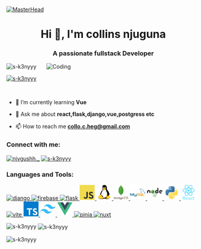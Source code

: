 [![MasterHead](https://user-images.githubusercontent.com/74038190/225813708-98b745f2-7d22-48cf-9150-083f1b00d6c9.gif)](https://s-k3nyyy.io)
<h1 align="center">Hi 👋, I'm collins njuguna</h1>
<h3 align="center">A passionate fullstack Developer </h3>
<img align="right" alt="Coding" width="400" src="https://cdn.wallpapersafari.com/86/9/Ne7SWl.jpg"/>

<p align="left"> <img src="https://komarev.com/ghpvc/?username=s-k3nyyy&label=Profile%20views&color=0e75b6&style=flat" alt="s-k3nyyy" /> </p>

<p align="left"> <a href="https://github.com/ryo-ma/github-profile-trophy"><img src="https://github-profile-trophy.vercel.app/?username=s-k3nyyy" alt="s-k3nyyy" /></a> </p>

<p align="left"> <a href="https://twitter.com/" target="blank"><img src="https://img.shields.io/twitter/follow/?logo=twitter&style=for-the-badge" alt="" /></a> </p>

- 🌱 I’m currently learning **Vue**

- 💬 Ask me about **react,flask,django,vue,postgress etc**

- 📫 How to reach me **collo.c.heg@gmail.com**

<h3 align="left">Connect with me:</h3>
<p align="left">
<a href="https://instagram.com/njvgushh._" target="blank"><img align="center" src="https://raw.githubusercontent.com/rahuldkjain/github-profile-readme-generator/master/src/images/icons/Social/instagram.svg" alt="njvgushh._" height="30" width="40" /></a>
<a href="https://www.leetcode.com/s-k3nyyy" target="blank"><img align="center" src="https://raw.githubusercontent.com/rahuldkjain/github-profile-readme-generator/master/src/images/icons/Social/leet-code.svg" alt="s-k3nyyy " height="30" width="40" /></a>
</p>

<h3 align="left">Languages and Tools:</h3>
<p align="left">
  <a href="https://www.djangoproject.com/" target="_blank" rel="noreferrer">
    <img src="https://cdn.worldvectorlogo.com/logos/django.svg" alt="django" width="40" height="40"/>
  </a>
  <a href="https://firebase.google.com/" target="_blank" rel="noreferrer">
    <img src="https://www.vectorlogo.zone/logos/firebase/firebase-icon.svg" alt="firebase" width="40" height="40"/>
  </a>
  <a href="https://flask.palletsprojects.com/" target="_blank" rel="noreferrer">
    <img src="https://www.vectorlogo.zone/logos/pocoo_flask/pocoo_flask-icon.svg" alt="flask" width="40" height="40"/>
  </a>
  <a href="https://developer.mozilla.org/en-US/docs/Web/JavaScript" target="_blank" rel="noreferrer">
    <img src="https://raw.githubusercontent.com/devicons/devicon/master/icons/javascript/javascript-original.svg" alt="javascript" width="40" height="40"/>
  </a>
  <a href="https://www.linux.org/" target="_blank" rel="noreferrer">
    <img src="https://raw.githubusercontent.com/devicons/devicon/master/icons/linux/linux-original.svg" alt="linux" width="40" height="40"/>
  </a>
  <a href="https://www.mongodb.com/" target="_blank" rel="noreferrer">
    <img src="https://raw.githubusercontent.com/devicons/devicon/master/icons/mongodb/mongodb-original-wordmark.svg" alt="mongodb" width="40" height="40"/>
  </a>
  <a href="https://www.mysql.com/" target="_blank" rel="noreferrer">
    <img src="https://raw.githubusercontent.com/devicons/devicon/master/icons/mysql/mysql-original-wordmark.svg" alt="mysql" width="40" height="40"/>
  </a>
  <a href="https://nodejs.org" target="_blank" rel="noreferrer">
    <img src="https://raw.githubusercontent.com/devicons/devicon/master/icons/nodejs/nodejs-original-wordmark.svg" alt="nodejs" width="40" height="40"/>
  </a>
  <a href="https://www.python.org" target="_blank" rel="noreferrer">
    <img src="https://raw.githubusercontent.com/devicons/devicon/master/icons/python/python-original.svg" alt="python" width="40" height="40"/>
  </a>
  <a href="https://reactjs.org/" target="_blank" rel="noreferrer">
    <img src="https://raw.githubusercontent.com/devicons/devicon/master/icons/react/react-original-wordmark.svg" alt="react" width="40" height="40"/>
  </a>
  <!-- Existing Additional Icons -->
  <a href="https://vitejs.dev/" target="_blank" rel="noreferrer">
    <img src="https://raw.githubusercontent.com/vitejs/vite/main/packages/vite/logo.svg" alt="vite" width="40" height="40"/>
  </a>
  <a href="https://www.typescriptlang.org/" target="_blank" rel="noreferrer">
    <img src="https://raw.githubusercontent.com/devicons/devicon/master/icons/typescript/typescript-original.svg" alt="typescript" width="40" height="40"/>
  </a>
  <a href="https://tailwindcss.com/" target="_blank" rel="noreferrer">
    <img src="https://raw.githubusercontent.com/devicons/devicon/master/icons/tailwindcss/tailwindcss-plain.svg" alt="tailwind" width="40" height="40"/>
  </a>
  <!-- New Icons: Vue, Pinia, Nuxt -->
  <a href="https://vuejs.org/" target="_blank" rel="noreferrer">
    <img src="https://raw.githubusercontent.com/devicons/devicon/master/icons/vuejs/vuejs-original.svg" alt="vue" width="40" height="40"/>
  </a>
  <a href="https://pinia.vuejs.org/" target="_blank" rel="noreferrer">
    <img src="https://cdn.worldvectorlogo.com/logos/pinia.svg" alt="pinia" width="40" height="40"/>
  </a>
  <a href="https://nuxtjs.org/" target="_blank" rel="noreferrer">
    <img src="https://nuxtjs.org/logos/nuxt-icon.svg" alt="nuxt" width="40" height="40"/>
  </a>
</p>



<p><img align="left" src="https://github-readme-stats.vercel.app/api/top-langs?username=s-k3nyyy&show_icons=true&locale=en&layout=compact" alt="s-k3nyyy" /></p>

<p>&nbsp;<img align="center" src="https://github-readme-stats.vercel.app/api?username=s-k3nyyy&show_icons=true&locale=en" alt="s-k3nyyy" /></p>

<p><img align="center" src="https://github-readme-streak-stats.herokuapp.com/?user=s-k3nyyy&" alt="s-k3nyyy" /></p>
